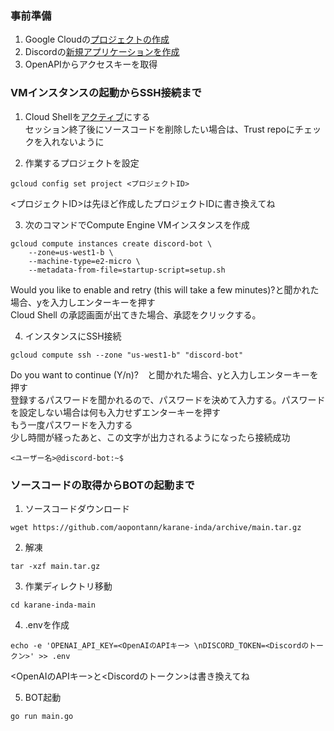 ### 事前準備
1. Google Cloudの[プロジェクトの作成](https://console.cloud.google.com/projectcreate)
2. Discordの[新規アプリケーションを作成](https://discord.com/developers/)
3. OpenAPIからアクセスキーを取得

### VMインスタンスの起動からSSH接続まで
1. Cloud Shellを[アクティブ](https://console.cloud.google.com/cloudshell/open?git_repo=https://github.com/aopontann/karane-inda)にする  
    セッション終了後にソースコードを削除したい場合は、Trust repoにチェックを入れないように

2. 作業するプロジェクトを設定
```
gcloud config set project <プロジェクトID>
```
<プロジェクトID>は先ほど作成したプロジェクトIDに書き換えてね

3. 次のコマンドでCompute Engine VMインスタンスを作成
```
gcloud compute instances create discord-bot \
    --zone=us-west1-b \
    --machine-type=e2-micro \
    --metadata-from-file=startup-script=setup.sh
```
Would you like to enable and retry (this will take a few minutes)?と聞かれた場合、yを入力しエンターキーを押す  
Cloud Shell の承認画面が出てきた場合、承認をクリックする。

4. インスタンスにSSH接続
```
gcloud compute ssh --zone "us-west1-b" "discord-bot" 
```
Do you want to continue (Y/n)?　と聞かれた場合、yと入力しエンターキーを押す  
登録するパスワードを聞かれるので、パスワードを決めて入力する。パスワードを設定しない場合は何も入力せずエンターキーを押す  
もう一度パスワードを入力する  
少し時間が経ったあと、この文字が出力されるようになったら接続成功
```
<ユーザー名>@discord-bot:~$
```

### ソースコードの取得からBOTの起動まで
1. ソースコードダウンロード
```
wget https://github.com/aopontann/karane-inda/archive/main.tar.gz
```

2. 解凍
```
tar -xzf main.tar.gz
```

3. 作業ディレクトリ移動
```
cd karane-inda-main
```

4. .envを作成
```
echo -e 'OPENAI_API_KEY=<OpenAIのAPIキー> \nDISCORD_TOKEN=<Discordのトークン>' >> .env
```
<OpenAIのAPIキー>と<Discordのトークン>は書き換えてね

5. BOT起動
```
go run main.go
```